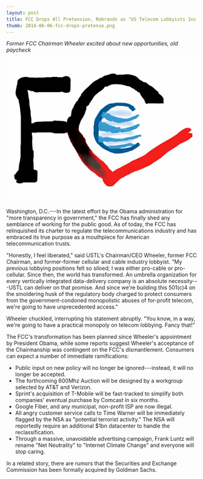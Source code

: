 ```yaml
---
layout: post
title: FCC Drops All Pretension, Rebrands as "US Telecom Lobbyists Inc."
thumb: 2014-06-06-fcc-drops-pretense.png
---
```


*Former FCC Chairman Wheeler excited about new opportunities, old paycheck*

![FCCizon](/assets/2014-06-06-fcc-drops-pretense.png)

Washington, D.C.---In the latest effort by the Obama administration for "more transparency in government," the FCC has finally shed any semblance of working for the public good. As of today, the FCC has relinquished its charter to regulate the telecommunications industry and has embraced its true purpose as a mouthpiece for American telecommunication trusts.

"Honestly, I feel liberated," said USTL's Chairman/CEO Wheeler, former FCC Chairman, and former-former cellular and cable industry lobbyist. "My previous lobbying positions felt so siloed; I was either pro-cable or pro-cellular. Since then, the world has transformed. An umbrella organization for every vertically integrated data-delivery company is an absolute necessity---USTL can deliver on that promise. And since we're building this 501(c)4 on the smoldering husk of the regulatory body charged to protect consumers from the government-condoned monopolistic abuses of for-profit telecom, we're going to have unprecedented access."

Wheeler chuckled, interrupting his statement abruptly. "You know, in a way, we're going to have a practical monopoly on telecom lobbying. Fancy that!"

The FCC's transformation has been planned since Wheeler's appointment by President Obama, while some reports suggest Wheeler's acceptance of the Chairmanship was contingent on the FCC's dismantlement. Consumers can expect a number of immediate ramifications:

* Public input on new policy will no longer be ignored---instead, it will no longer be accepted.
* The forthcoming 600Mhz Auction will be designed by a workgroup selected by AT&T and Verizon.
* Sprint's acquisition of T-Mobile will be fast-tracked to simplify both companies' eventual purchase by Comcast in six months. 
* Google Fiber, and any municipal, non-profit ISP are now illegal.
* All angry customer service calls to Time Warner will be immediately flagged by the NSA as "potential terrorist activity." The NSA will reportedly require an additional $1bn datacenter to handle the reclassification.
* Through a massive, unavoidable advertising campaign, Frank Luntz will rename "Net Neutrality" to "Internet Climate Change" and everyone will stop caring.

In a related story, there are rumors that the Securities and Exchange Commission has been formally acquired by Goldman Sachs.
